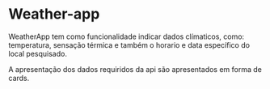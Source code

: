 <h1>Weather-app</h1>
<p>WeatherApp tem como funcionalidade indicar dados clímaticos, como: temperatura, sensação térmica e também o horario e data específico do local pesquisado.</p>
<p>A apresentação dos dados requiridos da api são apresentados em forma de cards.</p>
